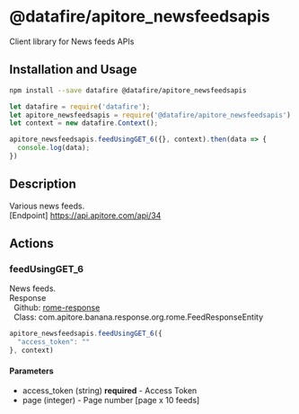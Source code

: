 # @datafire/apitore_newsfeedsapis

Client library for News feeds APIs

## Installation and Usage
```bash
npm install --save datafire @datafire/apitore_newsfeedsapis
```

```js
let datafire = require('datafire');
let apitore_newsfeedsapis = require('@datafire/apitore_newsfeedsapis').actions;
let context = new datafire.Context();

apitore_newsfeedsapis.feedUsingGET_6({}, context).then(data => {
  console.log(data);
})
```

## Description
Various news feeds.<BR />[Endpoint] https://api.apitore.com/api/34

## Actions
### feedUsingGET_6
News feeds.<BR />Response<BR />&nbsp; Github: <a href="https://github.com/keigohtr/apitore-response-parent/tree/master/rome-response">rome-response</a><BR />&nbsp; Class: com.apitore.banana.response.org.rome.FeedResponseEntity<BR />


```js
apitore_newsfeedsapis.feedUsingGET_6({
  "access_token": ""
}, context)
```

#### Parameters
* access_token (string) **required** - Access Token
* page (integer) - Page number [page x 10 feeds]

